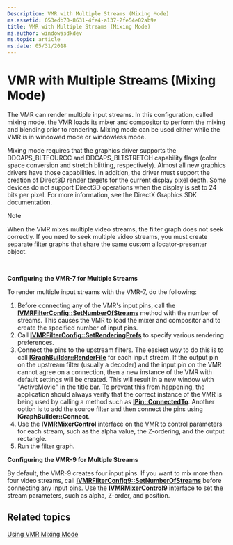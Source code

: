 ```yaml
---
Description: VMR with Multiple Streams (Mixing Mode)
ms.assetid: 053edb70-8631-4fe4-a137-2fe54e02ab9e
title: VMR with Multiple Streams (Mixing Mode)
ms.author: windowssdkdev
ms.topic: article
ms.date: 05/31/2018
---
```


# VMR with Multiple Streams (Mixing Mode)

The VMR can render multiple input streams. In this configuration, called mixing mode, the VMR loads its mixer and compositor to perform the mixing and blending prior to rendering. Mixing mode can be used either while the VMR is in windowed mode or windowless mode.

Mixing mode requires that the graphics driver supports the DDCAPS\_BLTFOURCC and DDCAPS\_BLTSTRETCH capability flags (color space conversion and stretch blitting, respectively). Almost all new graphics drivers have those capabilities. In addition, the driver must support the creation of Direct3D render targets for the current display pixel depth. Some devices do not support Direct3D operations when the display is set to 24 bits per pixel. For more information, see the DirectX Graphics SDK documentation.

> [!Note]  
> When the VMR mixes multiple video streams, the filter graph does not seek correctly. If you need to seek multiple video streams, you must create separate filter graphs that share the same custom allocator-presenter object.

 

**Configuring the VMR-7 for Multiple Streams**

To render multiple input streams with the VMR-7, do the following:

1.  Before connecting any of the VMR's input pins, call the [**IVMRFilterConfig::SetNumberOfStreams**](/windows/desktop/api/Strmif/nf-strmif-ivmrfilterconfig-setnumberofstreams) method with the number of streams. This causes the VMR to load the mixer and compositor and to create the specified number of input pins.
2.  Call [**IVMRFilterConfig::SetRenderingPrefs**](/windows/desktop/api/Strmif/nf-strmif-ivmrfilterconfig-setrenderingprefs) to specify various rendering preferences.
3.  Connect the pins to the upstream filters. The easiest way to do this is to call [**IGraphBuilder::RenderFile**](/windows/desktop/api/Strmif/nf-strmif-igraphbuilder-renderfile) for each input stream. If the output pin on the upstream filter (usually a decoder) and the input pin on the VMR cannot agree on a connection, then a new instance of the VMR with default settings will be created. This will result in a new window with "ActiveMovie" in the title bar. To prevent this from happening, the application should always verify that the correct instance of the VMR is being used by calling a method such as [**IPin::ConnectedTo**](/windows/desktop/api/Strmif/nf-strmif-ipin-connectedto). Another option is to add the source filter and then connect the pins using **IGraphBuilder::Connect**.
4.  Use the [**IVMRMixerControl**](/windows/desktop/api/Strmif/nn-strmif-ivmrmixercontrol) interface on the VMR to control parameters for each stream, such as the alpha value, the Z-ordering, and the output rectangle.
5.  Run the filter graph.

**Configuring the VMR-9 for Multiple Streams**

By default, the VMR-9 creates four input pins. If you want to mix more than four video streams, call [**IVMRFilterConfig9::SetNumberOfStreams**](/windows/desktop/api/Vmr9/nf-vmr9-ivmrfilterconfig9-setnumberofstreams) before connecting any input pins. Use the [**IVMRMixerControl9**](/windows/desktop/api/Vmr9/nn-vmr9-ivmrmixercontrol9) interface to set the stream parameters, such as alpha, Z-order, and position.

## Related topics

<dl> <dt>

[Using VMR Mixing Mode](using-vmr-mixing-mode.md)
</dt> </dl>

 

 



